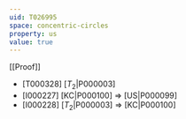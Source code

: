 ```yaml
---
uid: T026995
space: concentric-circles
property: us
value: true
---
```

[[Proof]]

* [T000328] [$T_2$|P000003]
* [I000227] [KC|P000100] => [US|P000099]
* [I000228] [$T_2$|P000003] => [KC|P000100]

